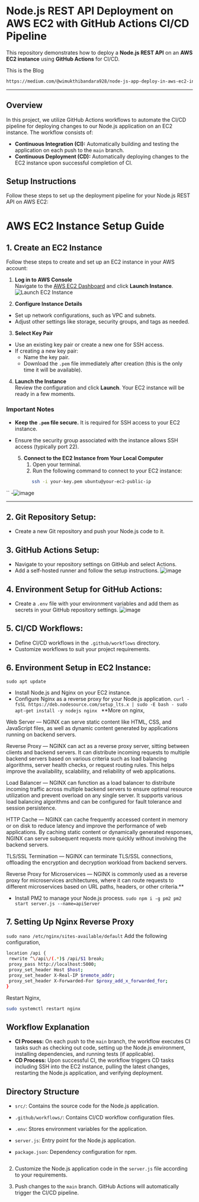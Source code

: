 # Node.js REST API Deployment on AWS EC2 with GitHub Actions CI/CD Pipeline

This repository demonstrates how to deploy a **Node.js REST API** on an **AWS EC2 instance** using **GitHub Actions** for CI/CD.

This is the Blog
```sh
https://medium.com/@wimukthibandara928/node-js-app-deploy-in-aws-ec2-instance-using-github-actions-for-ci-cd-dab85001d4a7
```

---

## Overview

In this project, we utilize GitHub Actions workflows to automate the CI/CD pipeline for deploying changes to our Node.js application on an EC2 instance. The workflow consists of:

- **Continuous Integration (CI):** Automatically building and testing the application on each push to the `main` branch.
- **Continuous Deployment (CD):** Automatically deploying changes to the EC2 instance upon successful completion of CI.

## Setup Instructions

Follow these steps to set up the deployment pipeline for your Node.js REST API on AWS EC2:

# AWS EC2 Instance Setup Guide

## 1. Create an EC2 Instance
Follow these steps to create and set up an EC2 instance in your AWS account:

   1. **Log in to AWS Console**  
   Navigate to the [AWS EC2 Dashboard](https://aws.amazon.com/ec2/) and click **Launch Instance**.
   ![Launch EC2 Instance](https://github.com/user-attachments/assets/abf0af94-fd16-47ec-9aab-ebb7b4b70f9d)

   2. **Configure Instance Details**  
   - Set up network configurations, such as VPC and subnets.
   - Adjust other settings like storage, security groups, and tags as needed.

   3. **Select Key Pair**  
   - Use an existing key pair or create a new one for SSH access.
   - If creating a new key pair:
     - Name the key pair.
     - Download the `.pem` file immediately after creation (this is the only time it will be available).

   4. **Launch the Instance**  
   Review the configuration and click **Launch**. Your EC2 instance will be ready in a few moments.

### Important Notes
- **Keep the `.pem` file secure.** It is required for SSH access to your EC2 instance.
- Ensure the security group associated with the instance allows SSH access (typically port 22).

   5. **Connect to the EC2 Instance from Your Local Computer**
      1. Open your terminal.  
      2. Run the following command to connect to your EC2 instance:  
      ```bash
         ssh -i your-key.pem ubuntu@your-ec2-public-ip
``
      -![image](https://github.com/user-attachments/assets/0c8bfbc1-af72-439c-af16-05ab3b1de1b6)
      
---

## 2. **Git Repository Setup:**
   - Create a new Git repository and push your Node.js code to it.

## 3. **GitHub Actions Setup:**
   - Navigate to your repository settings on GitHub and select Actions.
   - Add a self-hosted runner and follow the setup instructions.
     ![image](https://github.com/user-attachments/assets/b051d1a8-18ca-41fa-99e1-ee19f80d3e5f)


## 4. **Environment Setup for GitHub Actions:**
   - Create a `.env` file with your environment variables and add them as secrets in your GitHub repository settings.
     ![image](https://github.com/user-attachments/assets/95d49772-8731-415a-a02b-889a25cc5b74)


## 5. **CI/CD Workflows:**
   - Define CI/CD workflows in the `.github/workflows` directory.
   - Customize workflows to suit your project requirements.

## 6. **Environment Setup in EC2 Instance:**
   `sudo apt update`
   - Install Node.js and Nginx on your EC2 instance.
   - Configure Nginx as a reverse proxy for your Node.js application.
     `curl -fsSL https://deb.nodesource.com/setup_lts.x | sudo -E bash -
      sudo apt-get install -y nodejs nginx
     `
     **More on nginx,

Web Server — NGINX can serve static content like HTML, CSS, and JavaScript files, as well as dynamic content generated by applications running on backend servers.

Reverse Proxy — NGINX can act as a reverse proxy server, sitting between clients and backend servers. It can distribute incoming requests to multiple backend servers based on various criteria such as load balancing algorithms, server health checks, or request routing rules. This helps improve the availability, scalability, and reliability of web applications.

Load Balancer — NGINX can function as a load balancer to distribute incoming traffic across multiple backend servers to ensure optimal resource utilization and prevent overload on any single server. It supports various load balancing algorithms and can be configured for fault tolerance and session persistence.

HTTP Cache — NGINX can cache frequently accessed content in memory or on disk to reduce latency and improve the performance of web applications. By caching static content or dynamically generated responses, NGINX can serve subsequent requests more quickly without involving the backend servers.

TLS/SSL Termination — NGINX can terminate TLS/SSL connections, offloading the encryption and decryption workload from backend servers.

Reverse Proxy for Microservices — NGINX is commonly used as a reverse proxy for microservices architectures, where it can route requests to different microservices based on URL paths, headers, or other criteria.**

   - Install PM2 to manage your Node.js process.
     `sudo npm i -g pm2
pm2 start server.js --name=apiServer`

## 7. Setting Up Nginx Reverse Proxy
   `sudo nano /etc/nginx/sites-available/default`
Add the following configuration,
 ```bash
location /api {
  rewrite ^\/api\/(.*)$ /api/$1 break;
  proxy_pass http://localhost:5000;
  proxy_set_header Host $host;
  proxy_set_header X-Real-IP $remote_addr;
  proxy_set_header X-Forwarded-For $proxy_add_x_forwarded_for;
}
```
Restart Nginx,

```bash
sudo systemctl restart nginx
```

## Workflow Explanation

- **CI Process:** On each push to the `main` branch, the workflow executes CI tasks such as checking out code, setting up the Node.js environment, installing dependencies, and running tests (if applicable).
- **CD Process:** Upon successful CI, the workflow triggers CD tasks including SSH into the EC2 instance, pulling the latest changes, restarting the Node.js application, and verifying deployment.


## Directory Structure

- `src/`: Contains the source code for the Node.js application.
- `.github/workflows/`: Contains CI/CD workflow configuration files.
- `.env`: Stores environment variables for the application.
- `server.js`: Entry point for the Node.js application.
- `package.json`: Dependency configuration for npm.

   ```

2. Customize the Node.js application code in the `server.js` file according to your requirements.

3. Push changes to the `main` branch. GitHub Actions will automatically trigger the CI/CD pipeline.

